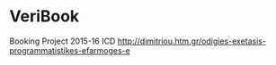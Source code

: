 # VeriBook
Booking Project 2015-16 ICD
http://dimitriou.htm.gr/odigies-exetasis-programmatistikes-efarmoges-e
